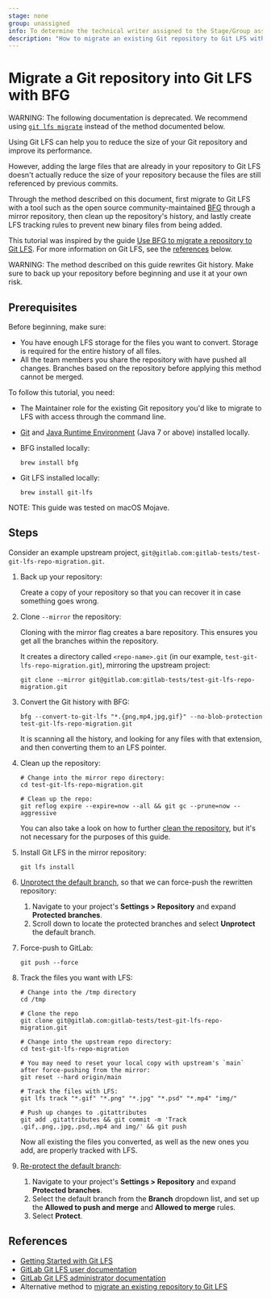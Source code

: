 ```yaml
---
stage: none
group: unassigned
info: To determine the technical writer assigned to the Stage/Group associated with this page, see https://handbook.gitlab.com/handbook/product/ux/technical-writing/#assignments
description: "How to migrate an existing Git repository to Git LFS with BFG."
---
```


# Migrate a Git repository into Git LFS with BFG

WARNING:
The following documentation is deprecated. We recommend using
[`git lfs migrate`](https://github.com/git-lfs/git-lfs/blob/main/docs/man/git-lfs-migrate.adoc)
instead of the method documented below.

Using Git LFS can help you to reduce the size of your Git
repository and improve its performance.

However, adding the large files that are already in your repository to Git LFS
doesn't actually reduce the size of your repository because
the files are still referenced by previous commits.

Through the method described on this document, first migrate
to Git LFS with a tool such as the open source community-maintained [BFG](https://rtyley.github.io/bfg-repo-cleaner/)
through a mirror repository, then clean up the repository's history,
and lastly create LFS tracking rules to prevent new binary files
from being added.

This tutorial was inspired by the guide
[Use BFG to migrate a repository to Git LFS](https://support.atlassian.com/bitbucket-cloud/docs/use-bfg-to-migrate-a-repo-to-git-lfs/).
For more information on Git LFS, see the [references](#references)
below.

WARNING:
The method described on this guide rewrites Git history. Make
sure to back up your repository before beginning and use it at your
own risk.

## Prerequisites

Before beginning, make sure:

- You have enough LFS storage for the files you want to convert.
  Storage is required for the entire history of all files.
- All the team members you share the repository with have pushed all changes.
  Branches based on the repository before applying this method cannot be merged.

To follow this tutorial, you need:

- The Maintainer role for the existing Git repository
  you'd like to migrate to LFS with access through the command line.
- [Git](https://git-scm.com/book/en/v2/Getting-Started-Installing-Git)
  and [Java Runtime Environment](https://www.java.com/en/download/manual.jsp)
  (Java 7 or above) installed locally.
- BFG installed locally:

   ```shell
   brew install bfg
   ```

- Git LFS installed locally:

   ```shell
   brew install git-lfs
   ```

NOTE:
This guide was tested on macOS Mojave.

## Steps

Consider an example upstream project, `git@gitlab.com:gitlab-tests/test-git-lfs-repo-migration.git`.

1. Back up your repository:

   Create a copy of your repository so that you can
   recover it in case something goes wrong.

1. Clone `--mirror` the repository:

   Cloning with the mirror flag creates a bare repository.
   This ensures you get all the branches within the repository.

   It creates a directory called `<repo-name>.git`
   (in our example, `test-git-lfs-repo-migration.git`),
   mirroring the upstream project:

   ```shell
   git clone --mirror git@gitlab.com:gitlab-tests/test-git-lfs-repo-migration.git
   ```

1. Convert the Git history with BFG:

   ```shell
   bfg --convert-to-git-lfs "*.{png,mp4,jpg,gif}" --no-blob-protection test-git-lfs-repo-migration.git
   ```

   It is scanning all the history, and looking for any files with
   that extension, and then converting them to an LFS pointer.

1. Clean up the repository:

   ```shell
   # Change into the mirror repo directory:
   cd test-git-lfs-repo-migration.git

   # Clean up the repo:
   git reflog expire --expire=now --all && git gc --prune=now --aggressive
   ```

   You can also take a look on how to further [clean the repository](../../../user/project/repository/reducing_the_repo_size_using_git.md),
   but it's not necessary for the purposes of this guide.

1. Install Git LFS in the mirror repository:

   ```shell
   git lfs install
   ```

1. [Unprotect the default branch](../../../user/project/protected_branches.md),
   so that we can force-push the rewritten repository:

   1. Navigate to your project's **Settings > Repository** and
   expand **Protected branches**.
   1. Scroll down to locate the protected branches and select
   **Unprotect** the default branch.

1. Force-push to GitLab:

   ```shell
   git push --force
   ```

1. Track the files you want with LFS:

   ```shell
   # Change into the /tmp directory
   cd /tmp

   # Clone the repo
   git clone git@gitlab.com:gitlab-tests/test-git-lfs-repo-migration.git

   # Change into the upstream repo directory:
   cd test-git-lfs-repo-migration

   # You may need to reset your local copy with upstream's `main` after force-pushing from the mirror:
   git reset --hard origin/main

   # Track the files with LFS:
   git lfs track "*.gif" "*.png" "*.jpg" "*.psd" "*.mp4" "img/"

   # Push up changes to .gitattributes
   git add .gitattributes && git commit -m 'Track .gif,.png,.jpg,.psd,.mp4 and img/' && git push
   ```

   Now all existing the files you converted, as well as the new
   ones you add, are properly tracked with LFS.

1. [Re-protect the default branch](../../../user/project/protected_branches.md):

   1. Navigate to your project's **Settings > Repository** and
   expand **Protected branches**.
   1. Select the default branch from the **Branch** dropdown list,
   and set up the
   **Allowed to push and merge** and **Allowed to merge** rules.
   1. Select **Protect**.

<!-- ## Troubleshooting

Include any troubleshooting steps that you can foresee. If you know beforehand what issues
one might have when setting this up, or when something is changed, or on upgrading, it's
important to describe those, too. Think of things that may go wrong and include them here.
This is important to minimize requests for support, and to avoid doc comments with
questions that you know someone might ask.

Each scenario can be a third-level heading, for example `### Getting error message X`.
If you have none to add when creating a doc, leave this section in place
but commented out to help encourage others to add to it in the future. -->

## References

- [Getting Started with Git LFS](https://about.gitlab.com/blog/2017/01/30/getting-started-with-git-lfs-tutorial/)
- [GitLab Git LFS user documentation](index.md)
- [GitLab Git LFS administrator documentation](../../../administration/lfs/index.md)
- Alternative method to [migrate an existing repository to Git LFS](https://github.com/git-lfs/git-lfs/wiki/Tutorial#migrating-existing-repository-data-to-lfs)

<!--
Test project:
https://gitlab.com/gitlab-tests/test-git-lfs-repo-migration
-->
